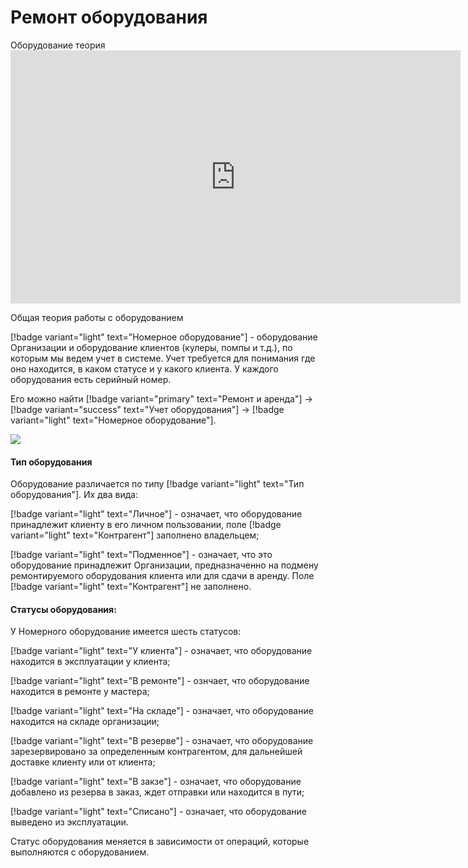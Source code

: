 # Ремонт оборудования

Оборудование теория
      <iframe
        width="720"
        height="405"
        src="https://rutube.ru/play/embed/b90c2287895362f07e424ebe3ddf8d21"
        frameBorder="0"
        allow="clipboard-write; autoplay"
        allowFullScreen
      ></iframe>
    

Общая теория работы с оборудованием

[!badge variant="light" text="Номерное оборудование"] - оборудование Организации и оборудование клиентов (кулеры, помпы и т.д.), по которым мы ведем учет в системе. Учет требуется для понимания где оно находится, в каком статусе и у какого клиента.  У каждого оборудования есть серийный номер.

Его можно найти [!badge variant="primary" text="Ремонт и аренда"] -> [!badge variant="success" text="Учет оборудования"] -> [!badge variant="light" text="Номерное оборудование"].

![](\images\ремонт\номерное1.jpg)
 
#### Тип оборудования

Оборудование различается по типу [!badge variant="light" text="Тип оборудования"]. Их два вида:

[!badge variant="light" text="Личное"] - означает, что оборудование принадлежит клиенту в его личном пользовании, поле [!badge variant="light" text="Контрагент"] заполнено владельцем;

[!badge variant="light" text="Подменное"] - означает, что это оборудование принадлежит Организации, предназначенно на подмену ремонтируемого оборудования клиента или для сдачи в аренду. Поле [!badge variant="light" text="Контрагент"] не заполнено.

#### Статусы оборудования:

У Номерного оборудование имеется шесть статусов:

[!badge variant="light" text="У клиента"] - означает, что оборудование находится в эксплуатации у клиента;

[!badge variant="light" text="В ремонте"] - ознчает, что оборудование находится в ремонте у мастера;

[!badge variant="light" text="На складе"] - означает, что оборудование находится на складе организации;

[!badge variant="light" text="В резерве"] - означает, что оборудование зарезервировано за определенным контрагентом, для дальнейшей доставке клиенту или от клиента;

[!badge variant="light" text="В закзе"] - означает, что оборудование добавлено из резерва в заказ, ждет отправки или находится в пути;

[!badge variant="light" text="Списано"] - означает, что оборудование выведено из эксплуатации.

Статус оборудования меняется в зависимости от операций, которые выполняются с оборудованием.
